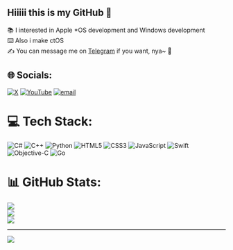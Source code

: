 ## Hiiiii this is my GitHub 👋

📚 I interested in Apple *OS development and Windows development<br/>
⌨️ Also i make ctOS<br/>
✍️ You can message me on [Telegram](https://PrototypeBoard801.t.me) if you want, nya~ 💜<br/>


## 🌐 Socials:
[![X](https://img.shields.io/badge/X-black.svg?logo=X&logoColor=white)](https://x.com/proto801) [![YouTube](https://img.shields.io/badge/YouTube-%23FF0000.svg?logo=YouTube&logoColor=white)](https://youtube.com/@PrototypeBoard) [![email](https://img.shields.io/badge/Email-D14836?logo=gmail&logoColor=white)](mailto:purplerestore@icloud.com) 

# 💻 Tech Stack:
![C#](https://img.shields.io/badge/c%23-%23239120.svg?style=for-the-badge&logo=csharp&logoColor=white) ![C++](https://img.shields.io/badge/c++-%2300599C.svg?style=for-the-badge&logo=c%2B%2B&logoColor=white) ![Python](https://img.shields.io/badge/python-3670A0?style=for-the-badge&logo=python&logoColor=ffdd54) ![HTML5](https://img.shields.io/badge/html5-%23E34F26.svg?style=for-the-badge&logo=html5&logoColor=white) ![CSS3](https://img.shields.io/badge/css3-%231572B6.svg?style=for-the-badge&logo=css3&logoColor=white) ![JavaScript](https://img.shields.io/badge/javascript-%23323330.svg?style=for-the-badge&logo=javascript&logoColor=%23F7DF1E) ![Swift](https://img.shields.io/badge/swift-F54A2A?style=for-the-badge&logo=swift&logoColor=white) ![Objective-C](https://img.shields.io/badge/OBJECTIVE--C-%233A95E3.svg?style=for-the-badge&logo=apple&logoColor=white) ![Go](https://img.shields.io/badge/go-%2300ADD8.svg?style=for-the-badge&logo=go&logoColor=white)
# 📊 GitHub Stats:
![](https://github-readme-stats.vercel.app/api?username=AppleInternal&theme=dark&hide_border=false&include_all_commits=true&count_private=false)<br/>
![](https://nirzak-streak-stats.vercel.app/?user=AppleInternal&theme=dark&hide_border=false)<br/>
![](https://github-readme-stats.vercel.app/api/top-langs/?username=AppleInternal&theme=dark&hide_border=false&include_all_commits=true&count_private=false&layout=compact)

---
[![](https://visitcount.itsvg.in/api?id=AppleInternal&icon=0&color=0)](https://visitcount.itsvg.in)

<!-- Proudly created with GPRM ( https://gprm.itsvg.in ) -->
